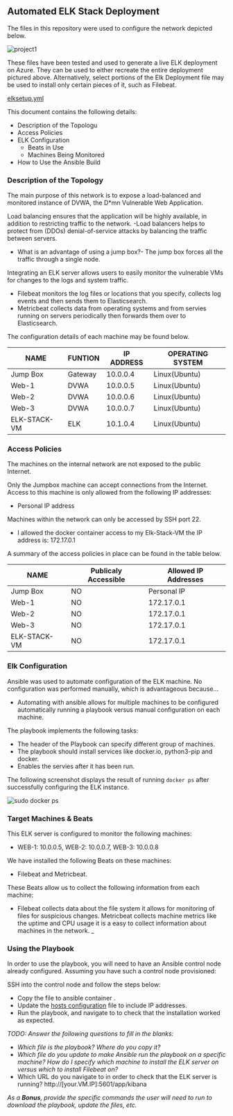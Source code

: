 ## Automated ELK Stack Deployment

The files in this repository were used to configure the network depicted below.

![project1](https://user-images.githubusercontent.com/8354230/117556547-fb816200-b01e-11eb-9c75-6e5069f62668.png)


These files have been tested and used to generate a live ELK deployment on Azure. They can be used to either recreate the entire deployment pictured above. Alternatively, select portions of the Elk Deployment file may be used to install only certain pieces of it, such as Filebeat.

  
  [elksetup.yml](https://github.com/lheneryf/ELK-STACK/blob/main/elksetup.yml)

This document contains the following details:
- Description of the Topologu
- Access Policies
- ELK Configuration
  - Beats in Use
  - Machines Being Monitored
- How to Use the Ansible Build


### Description of the Topology

The main purpose of this network is to expose a load-balanced and monitored instance of DVWA, the D*mn Vulnerable Web Application.

Load balancing ensures that the application will be highly available, in addition to restricting traffic to the network.
-Load balancers helps to protect from (DDOs) denial-of-service attacks by balancing the traffic between servers. 
- What is an advantage of using a jump box?- The jump box forces all the traffic through a single node. 

Integrating an ELK server allows users to easily monitor the vulnerable VMs for changes to the logs and system traffic.
- Filebeat monitors the log files or locations that you specify, collects log events and then sends them to Elasticsearch. 
- Metricbeat collects data from operating systems and from servies running on servers periodically then forwards them over to Elasticsearch. 

The configuration details of each machine may be found below.

| NAME         | FUNTION | IP ADDRESS | OPERATING SYSTEM |
|--------------|---------|------------|------------------|
| Jump Box     | Gateway | 10.0.0.4   | Linux(Ubuntu)    |
| Web-1        | DVWA    | 10.0.0.5   | Linux(Ubuntu)    |
| Web-2        | DVWA    | 10.0.0.6   | Linux(Ubuntu)    |
| Web-3        | DVWA    | 10.0.0.7   | Linux(Ubuntu)    |
| ELK-STACK-VM | ELK     | 10.1.0.4   | Linux(Ubuntu)    |

### Access Policies

The machines on the internal network are not exposed to the public Internet. 

Only the Jumpbox machine can accept connections from the Internet. Access to this machine is only allowed from the following IP addresses:
- Personal IP address

Machines within the network can only be accessed by SSH port 22.
- I allowed the docker container access to my Elk-Stack-VM the IP address is: 172.17.0.1

A summary of the access policies in place can be found in the table below.

| NAME         | Publicaly Accessible | Allowed IP Addresses |
|--------------|----------------------|----------------------|
| Jump Box     | NO                   | Personal IP          |
| Web-1        | NO                   | 172.17.0.1           |
| Web-2        | NO                   | 172.17.0.1           |
| Web-3        | NO                   | 172.17.0.1           |
| ELK-STACK-VM | NO                   | 172.17.0.1           |

### Elk Configuration

Ansible was used to automate configuration of the ELK machine. No configuration was performed manually, which is advantageous because...
- Automating with ansible allows for multiple machines to be configured automatically running a playbook versus manual configuration on each machine. 

The playbook implements the following tasks:
- The header of the Playbook can specify different group of machines.
- The playbook should install services like docker.io, python3-pip and docker.
- Enables the servies after it has been run. 

The following screenshot displays the result of running `docker ps` after successfully configuring the ELK instance.

![sudo docker ps](https://user-images.githubusercontent.com/8354230/117093771-c3c0a480-ad16-11eb-9b4f-4cbc96643285.png)

### Target Machines & Beats
This ELK server is configured to monitor the following machines:
- WEB-1: 10.0.0.5, WEB-2: 10.0.0.7, WEB-3: 10.0.0.8

We have installed the following Beats on these machines:
- Filebeat and Metricbeat.

These Beats allow us to collect the following information from each machine:
- Filebeat collects data about the file system it allows for monitoring of files for suspicious changes. Metricbeat collects machine metrics like the uptime and CPU usage it is a easy to collect information about machines in the network. _

### Using the Playbook
In order to use the playbook, you will need to have an Ansible control node already configured. Assuming you have such a control node provisioned: 

SSH into the control node and follow the steps below:
- Copy the []() file to ansible container []().
- Update the [hosts configuration]() file to include IP addresses. 
- Run the playbook, and navigate to []() to check that the installation worked as expected.

_TODO: Answer the following questions to fill in the blanks:_
- _Which file is the playbook? Where do you copy it?_
- _Which file do you update to make Ansible run the playbook on a specific machine? How do I specify which machine to install the ELK server on versus which to install Filebeat on?_
- Which URL do you navigate to in order to check that the ELK server is running?
http://[your.VM.IP]:5601/app/kibana

_As a **Bonus**, provide the specific commands the user will need to run to download the playbook, update the files, etc._
